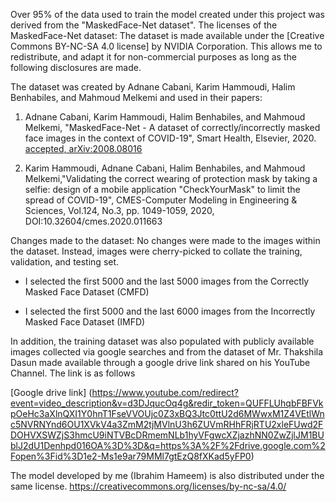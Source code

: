 Over 95% of the data used to train the model created under this project was derived from the "MaskedFace-Net dataset". The licenses of the MaskedFace-Net dataset: The dataset is made available under the [Creative Commons BY-NC-SA 4.0 license] by NVIDIA Corporation. This allows me to redistribute, and adapt it for non-commercial purposes as long as the following disclosures are made. 

The dataset was created by Adnane Cabani, Karim Hammoudi, Halim Benhabiles, and Mahmoud Melkemi and used in their papers: 

1. Adnane Cabani, Karim Hammoudi, Halim Benhabiles, and Mahmoud Melkemi, "MaskedFace-Net - A dataset of correctly/incorrectly masked face images in the context of COVID-19", Smart Health, Elsevier, 2020. [accepted, arXiv:2008.08016](https://arxiv.org/pdf/2008.08016.pdf)

2. Karim Hammoudi, Adnane Cabani, Halim Benhabiles, and Mahmoud Melkemi,"Validating the correct wearing of protection mask by taking a selfie: design of a mobile application "CheckYourMask" to limit the spread of COVID-19", CMES-Computer Modeling in Engineering & Sciences, Vol.124, No.3, pp. 1049-1059, 2020, DOI:10.32604/cmes.2020.011663

Changes made to the dataset:
No changes were made to the images within the dataset. Instead, images were cherry-picked to collate the training, validation, and testing set. 

- I selected the first 5000 and the last 5000 images from the Correctly Masked Face Dataset (CMFD)

- I selected the first 5000 and the last 6000 images from the Incorrectly Masked Face Dataset (IMFD)

In addition, the training dataset was also populated with publicly available images collected via google searches and from the dataset of Mr. Thakshila Dasun made available through a google drive link shared on his YouTube Channel. The link is as follows 

[Google drive link] (https://www.youtube.com/redirect?event=video_description&v=d3DJqucOq4g&redir_token=QUFFLUhqbFBFVkpOeHc3aXlnQXI1Y0hnT1FseVVOUjc0Z3xBQ3Jtc0ttU2d6MWwxM1Z4VEtlWnc5NVRNYnd6OU1XVkV4a3ZmM2tjMVlnU3h6ZUVmRHhFRjRTU2xleFUwd2FDOHVXSWZjS3hmcU9iNTVBcDRmemNLb1hyVFgwcXZjazhNN0ZwZjlJM1BUblJ2dU1Denhpd016OA%3D%3D&q=https%3A%2F%2Fdrive.google.com%2Fopen%3Fid%3D1e2-Ms1e9ar79MMl7gtEzQ8fXKad5yFP0) 

The model developed by me (Ibrahim Hameem) is also distributed under the same license. https://creativecommons.org/licenses/by-nc-sa/4.0/
